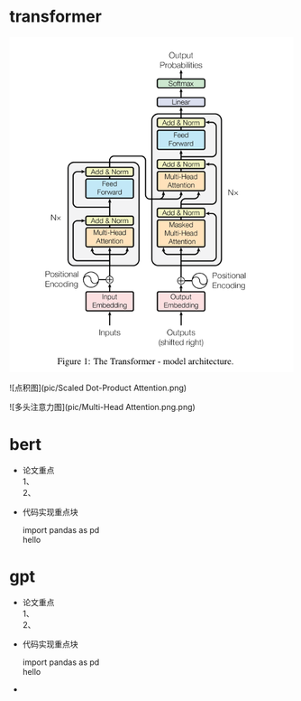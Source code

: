 # transformer
![结构图](pic/attentionisallyouneed.png)

![点积图](pic/Scaled Dot-Product Attention.png)  

![多头注意力图](pic/Multi-Head Attention.png.png)  

# bert
- 论文重点   
1、  
2、  
- 代码实现重点块

    import pandas as pd  
    hello
# gpt
- 论文重点   
1、  
2、  
- 代码实现重点块

    import pandas as pd  
    hello

- 
